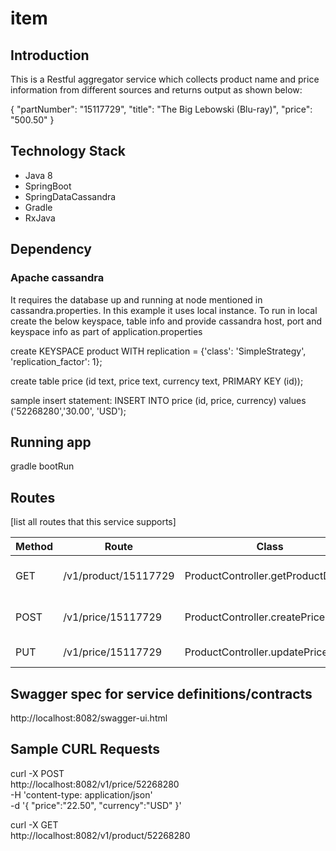 # item
## Introduction
This is a Restful aggregator service which collects product name and price information from different sources and returns output as shown below:

{
    "partNumber": "15117729",
    "title": "The Big Lebowski (Blu-ray)",
    "price": "500.50"
}

## Technology Stack
* Java 8
* SpringBoot
* SpringDataCassandra
* Gradle
* RxJava

## Dependency
### Apache cassandra
It requires the database up and running at node mentioned in cassandra.properties. In this example it uses local instance.
To run in local create the below keyspace, table info and provide cassandra host, port and keyspace info as part of application.properties

create KEYSPACE product WITH replication = {'class': 'SimpleStrategy', 'replication_factor': 1};

create table price (id text, price text, currency text, PRIMARY KEY (id));

sample insert statement: INSERT INTO price (id, price, currency) values ('52268280','30.00', 'USD');

## Running app

gradle bootRun

## Routes

[list all routes that this service supports]

| Method | Route | Class | Description
| ------ | ----- | ----- | -----------
| GET  | /v1/product/15117729 | ProductController.getProductDetails | Item name along with the price
| POST | /v1/price/15117729 | ProductController.createPriceById | create/updates price for a given item id
| PUT | /v1/price/15117729 | ProductController.updatePriceById | update price details

## Swagger spec for service definitions/contracts

http://localhost:8082/swagger-ui.html

## Sample CURL Requests

curl -X POST \
  http://localhost:8082/v1/price/52268280 \
  -H 'content-type: application/json' \
  -d '{
	"price":"22.50",
	"currency":"USD"
}'

curl -X GET \
  http://localhost:8082/v1/product/52268280
